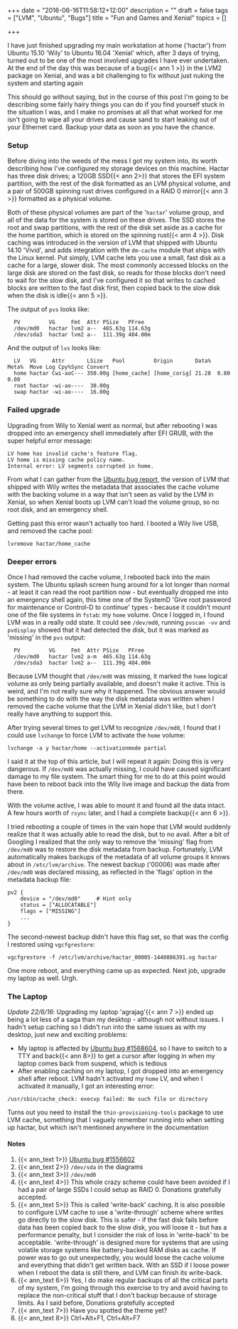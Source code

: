 +++
date = "2016-06-16T11:58:12+12:00"
description = ""
draft = false
tags = ["LVM", "Ubuntu", "Bugs"]
title = "Fun and Games and Xenial"
topics = []

+++

I have just finished upgrading my main workstation at home ('hactar') from Ubuntu 15.10 'Wily' to Ubuntu 16.04 'Xenial' which, after 3 days of trying, turned out to be one of the most involved upgrades I have ever undertaken. At the end of the day this was because of a bug{{< ann 1 >}} in the LVM2 package on Xenial, and was a bit challenging to fix without just nuking the system and starting again

<!-- more -->

This should go without saying, but in the course of this post I'm going to be describing some fairly hairy things you can do if you find yourself stuck in the situation I was, and I make no promises at all that what worked for me isn't going to wipe all your drives and cause sand to start leaking out of your Ethernet card. Backup your data as soon as you have the chance.

### Setup

Before diving into the weeds of the mess I got my system into, its worth describing how I've configured my storage devices on this machine. Hactar has three disk drives; a 120GB SSD{{< ann 2>}} that stores the EFI system partition, with the rest of the disk formatted as an LVM physical volume, and a pair of 500GB spinning rust drives configured in a RAID 0 mirror{{< ann 3 >}} formatted as a physical volume.

Both of these physical volumes are part of the '`hactar`' volume group, and all of the data for the system is stored on these drives. The SSD stores the root and swap partitions, with the rest of the disk set aside as a cache for the home partition, which is stored on the spinning rust{{< ann 4 >}}. Disk caching was introduced in the version of LVM that shipped with Ubuntu 14.10 'Vivid', and adds integration with the `dm-cache` module that ships with the Linux kernel. Put simply, LVM cache lets you use a small, fast disk as a cache for a large, slower disk. The most commonly accessed blocks on the large disk are stored on the fast disk, so reads for those blocks don't need to wait for the slow disk, and I've configured it so that writes to cached blocks are written to the fast disk first, then copied back to the slow disk when the disk is idle{{< ann 5 >}}.

The output of `pvs` looks like:

```
  PV         VG     Fmt  Attr PSize   PFree
  /dev/md0   hactar lvm2 a--  465.63g 114.63g
  /dev/sda3  hactar lvm2 a--  111.39g 404.00m
```

And the output of `lvs` looks like:

```
  LV   VG     Attr       LSize   Pool         Origin       Data%  Meta%  Move Log Cpy%Sync Convert
  home hactar Cwi-aoC--- 350.00g [home_cache] [home_corig] 21.28  0.80            0.00            
  root hactar -wi-ao----  30.00g                                                                  
  swap hactar -wi-ao----  16.00g
```

### Failed upgrade

Upgrading from Wily to Xenial went as normal, but after rebooting I was dropped into an emergency shell immediately after EFI GRUB, with the super helpful error message:

```
LV home has invalid cache's feature flag.
LV home is missing cache policy name.
Internal error: LV segments corrupted in home.
```

From what I can gather from the [Ubuntu bug report](https://bugs.launchpad.net/ubuntu/+source/lvm2/+bug/1556602), the version of LVM that shipped with Wily writes the metadata that associates the cache volume with the backing volume in a way that isn't seen as valid by the LVM in Xenial, so when Xenial boots up LVM can't load the volume group, so no root disk, and an emergency shell.

Getting past this error wasn't actually too hard. I booted a Wily live USB, and removed the cache pool:
```
lvremove hactar/home_cache
```

### Deeper errors

Once I had removed the cache volume, I rebooted back into the main system. The Ubuntu splash screen hung around for a lot longer than normal - at least it can read the root partition now - but eventually dropped me into an emergency shell again, this time one of the SystemD 'Give root password for maintenance or Control-D to continue' types - because it couldn't mount one of the file systems in `fstab`: my `home` volume.  Once I logged in, I found LVM was in a really odd state. It could see `/dev/md0`, running `pvscan -vv` and `pvdisplay` showed that it had detected the disk, but it was marked as 'missing' in the `pvs` output:

```
  PV         VG     Fmt  Attr PSize   PFree
  /dev/md0   hactar lvm2 a-m  465.63g 114.63g
  /dev/sda3  hactar lvm2 a--  111.39g 404.00m
```

Because LVM thought that `/dev/md0` was missing, it marked the `home` logical volume as only being partially available, and doesn't make it active. This is weird, and I'm not really sure why it happened. The obvious answer would be something to do with the way the disk metadata was written when I removed the cache volume that the LVM in Xenial didn't like, but I don't really have anything to support this.

After trying several times to get LVM to recognize `/dev/md0`, I found that I could use `lvchange` to force LVM to activate the `home` volume:
```
lvchange -a y hactar/home --activationmode partial
```

I said it at the top of this article, but I will repeat it again: Doing this is very dangerous. If `/dev/md0` was actually missing, I could have caused significant damage to my file system. The smart thing for me to do at this point would have been to reboot back into the Wily live image and backup the data from there.

With the volume active, I was able to mount it and found all the data intact. A few hours worth of `rsync` later, and I had a complete backup{{< ann 6 >}}.

I tried rebooting a couple of times in the vain hope that LVM would suddenly realize that it was actually able to read the disk, but to no avail. After a bit of Googling I realized that the only way to remove the 'missing' flag from `/dev/md0` was to restore the disk metadata from backup. Fortunately, LVM automatically makes backups of the metadata of all volume groups it knows about in `/etc/lvm/archive`. The newest backup ('00006) was made after `/dev/md0` was declared missing, as reflected in the 'flags' option in the metadata backup file:

```
pv2 {
    device = "/dev/md0"     # Hint only
    status = ["ALLOCATABLE"]
    flags = ["MISSING"]
    ...
}
```

The second-newest backup didn't have this flag set, so that was the config I restored using `vgcfgrestore`:

```
vgcfgrestore -f /etc/lvm/archive/hactar_00005-1440886391.vg hactar
```

One more reboot, and everything came up as expected. Next job, upgrade my laptop as well. Urgh.

### The Laptop

*Update 22/6/16*: Upgrading my laptop 'agrajag'{{< ann 7 >}} ended up being a lot less of a saga than my desktop - although not without issues. I hadn't setup caching so I didn't run into the same issues as with my desktop, just new and exciting problems:

* My laptop is affected by [Ubuntu bug #1568604](https://bugs.launchpad.net/ubuntu/+source/xserver-xorg-video-intel/+bug/1568604), so I have to switch to a TTY and back{{< ann 8>}} to get a cursor after logging in when my laptop comes back from suspend, which is tedious
* After enabling caching on my laptop, I got dropped into an emergency shell after reboot. LVM hadn't activated my `home` LV, and when I activated it manually, I got an interesting error:

`/usr/sbin/cache_check: execvp failed: No such file or directory`

Turns out you need to install the `thin-provisioning-tools` package to use LVM cache, something that I vaguely remember running into when setting up hactar, but which isn't mentioned anywhere in the documentation


#### Notes

1. {{< ann_text 1>}} [Ubuntu bug #1556602](https://bugs.launchpad.net/ubuntu/+source/lvm2/+bug/1556602)
2. {{< ann_text 2>}} `/dev/sda` in the diagrams
3. {{< ann_text 3>}} `/dev/md0`
4. {{< ann_text 4>}} This whole crazy scheme could have been avoided if I had a pair of large SSDs I could setup as RAID 0. Donations gratefully accepted.
5. {{< ann_text 5>}} This is called 'write-back' caching. It is also possible to configure LVM cache to use a 'write-through' scheme where writes go directly to the slow disk. This is safer - if the fast disk fails before data has been copied back to the slow disk, you will loose it - but has a performance penalty, but I consider the risk of loss in 'write-back' to be acceptable. 'write-through' is designed more for systems that are using volatile storage systems like battery-backed RAM disks as cache. If power was to go out unexpectedly, you would loose the cache volume and everything that didn't get written back. With an SSD if I loose power when I reboot the data is still there, and LVM can finish its write-back.
6. {{< ann_text 6>}} Yes, I do make regular backups of all the critical parts of my system, I'm going through this exercise to try and avoid having to replace the non-critical stuff that I don't backup because of storage limits. As I said before, Donations gratefully accepted
7. {{< ann_text 7>}} Have you spotted the theme yet?
8. {{< ann_text 8>}} Ctrl+Alt+F1, Ctrl+Alt+F7
